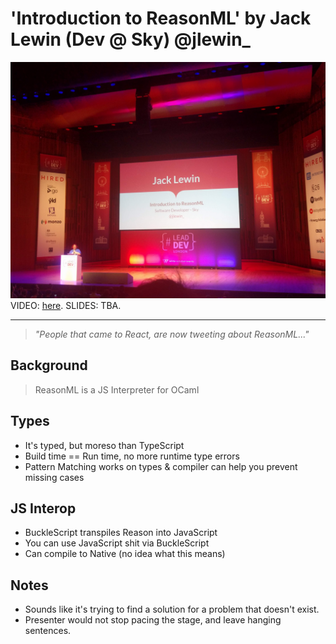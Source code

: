 # 'Introduction to ReasonML' by Jack Lewin (Dev @ Sky) @jlewin_

![Jack Lewin Introduction](img/08_JackLewin.jpg "Jack Lewin introduction")
VIDEO: [here](https://www.youtube.com/watch?v=oKyoXl8jnCI&list=PLBzScQzZ83I_VX8zgmLqIfma_kJs3RRmu&index=12&t=0s). SLIDES: TBA.

---

> _"People that came to React, are now tweeting about ReasonML..."_

## Background

> ReasonML is a JS Interpreter for OCaml

## Types

- It's typed, but moreso than TypeScript
- Build time == Run time, no more runtime type errors
- Pattern Matching works on types & compiler can help you prevent missing cases

## JS Interop

- BuckleScript transpiles Reason into JavaScript
- You can use JavaScript shit via BuckleScript
- Can compile to Native (no idea what this means)

## Notes

- Sounds like it's trying to find a solution for a problem that doesn't exist.
- Presenter would not stop pacing the stage, and leave hanging sentences.
